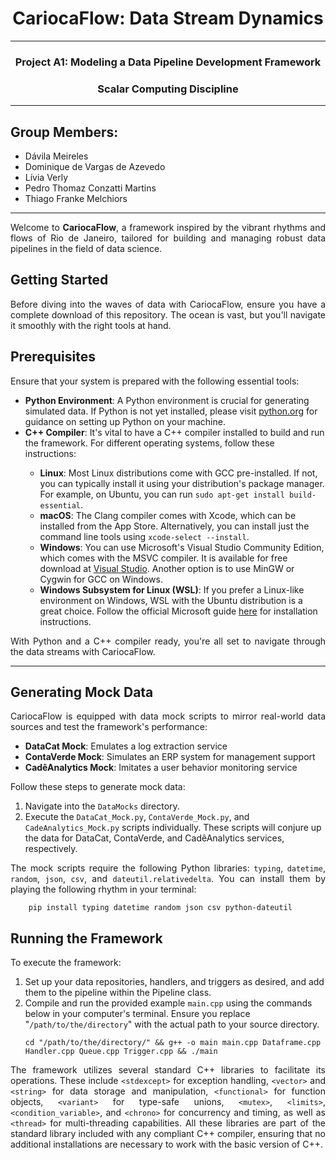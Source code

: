 <h1 align="center"> CariocaFlow: Data Stream Dynamics </h1>

<hr>

<h3 align="center"> Project A1: Modeling a Data Pipeline Development Framework </h3>
<h3 align="center"> Scalar Computing Discipline </h3>

<hr>

<h2> Group Members: </h2>
<ul>
    <li>Dávila Meireles</li>
    <li>Dominique de Vargas de Azevedo</li>
    <li>Lívia Verly</li>
    <li>Pedro Thomaz Conzatti Martins</li>
    <li>Thiago Franke Melchiors</li>
</ul>

<hr>

<p align="justify"> 
    Welcome to <b>CariocaFlow</b>, a framework inspired by the vibrant rhythms and flows of Rio de Janeiro, tailored for building and managing robust data pipelines in the field of data science. 
</p>

<h2> Getting Started </h2> 

<p align="justify">
    Before diving into the waves of data with CariocaFlow, ensure you have a complete download of this repository. The ocean is vast, but you'll navigate it smoothly with the right tools at hand.
</p>

<h2> Prerequisites </h2> 

<p align="justify"> 
    Ensure that your system is prepared with the following essential tools:
</p>

<ul>
    <li><b>Python Environment</b>: A Python environment is crucial for generating simulated data. If Python is not yet installed, please visit <a href="https://python.org">python.org</a> for guidance on setting up Python on your machine.</li>
    <li><b>C++ Compiler</b>: It's vital to have a C++ compiler installed to build and run the framework. For different operating systems, follow these instructions:</li>
        <ul>
            <li><b>Linux</b>: Most Linux distributions come with GCC pre-installed. If not, you can typically install it using your distribution's package manager. For example, on Ubuntu, you can run <code>sudo apt-get install build-essential</code>.</li>
            <li><b>macOS</b>: The Clang compiler comes with Xcode, which can be installed from the App Store. Alternatively, you can install just the command line tools using <code>xcode-select --install</code>.</li>
            <li><b>Windows</b>: You can use Microsoft's Visual Studio Community Edition, which comes with the MSVC compiler. It is available for free download at <a href="https://visualstudio.microsoft.com/">Visual Studio</a>. Another option is to use MinGW or Cygwin for GCC on Windows.</li>
            <li><b>Windows Subsystem for Linux (WSL)</b>: If you prefer a Linux-like environment on Windows, WSL with the Ubuntu distribution is a great choice. Follow the official Microsoft guide <a href="https://docs.microsoft.com/en-us/windows/wsl/install">here</a> for installation instructions.</li>
        </ul>
</ul>

<p align="justify"> 
    With Python and a C++ compiler ready, you're all set to navigate through the data streams with CariocaFlow.
</p>

<hr>

<h2> Generating Mock Data </h2> 

<p align="justify">
    CariocaFlow is equipped with data mock scripts to mirror real-world data sources and test the framework's performance:
</p>

<ul>
    <li><b>DataCat Mock</b>: Emulates a log extraction service</li>
    <li><b>ContaVerde Mock</b>: Simulates an ERP system for management support</li>
    <li><b>CadêAnalytics Mock</b>: Imitates a user behavior monitoring service</li>
</ul>

<p align="justify">
    Follow these steps to generate mock data:
</p>

<ol>
    <li>Navigate into the <code>DataMocks</code> directory.</li>
    <li>Execute the <code>DataCat_Mock.py</code>, <code>ContaVerde_Mock.py</code>, and <code>CadeAnalytics_Mock.py</code> scripts individually. These scripts will conjure up the data for DataCat, ContaVerde, and CadêAnalytics services, respectively.</li>
</ol>

<p align="justify">
    The mock scripts require the following Python libraries: <code>typing</code>, <code>datetime</code>, <code>random</code>, <code>json</code>, <code>csv</code>, and <code>dateutil.relativedelta</code>. You can install them by playing the following rhythm in your terminal:
</p>

        pip install typing datetime random json csv python-dateutil

<h2> Running the Framework </h2>

<p> To execute the framework: </p>
<ol>
    <li> Set up your data repositories, handlers, and triggers as desired, and add them to the pipeline within the Pipeline class. </li>
    <li> Compile and run the provided example <code>main.cpp</code> using the commands below in your computer's terminal. Ensure you replace "<code>/path/to/the/directory</code>" with the actual path to your source directory.
            <pre><code>cd "/path/to/the/directory/" && g++ -o main main.cpp Dataframe.cpp Handler.cpp Queue.cpp Trigger.cpp && ./main</code></pre>
    </li>
</ol>

<p align="justify">
    The framework utilizes several standard C++ libraries to facilitate its operations. These include <code>&lt;stdexcept&gt;</code> for exception handling, <code>&lt;vector&gt;</code> and <code>&lt;string&gt;</code> for data storage and manipulation, <code>&lt;functional&gt;</code> for function objects, <code>&lt;variant&gt;</code> for type-safe unions, <code>&lt;mutex&gt;</code>, <code>&lt;limits&gt;</code>, <code>&lt;condition_variable&gt;</code>, and <code>&lt;chrono&gt;</code> for concurrency and timing, as well as <code>&lt;thread&gt;</code> for multi-threading capabilities. All these libraries are part of the standard library included with any compliant C++ compiler, ensuring that no additional installations are necessary to work with the basic version of C++.
</p>

